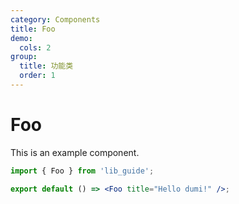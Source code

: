 ```yaml
---
category: Components
title: Foo
demo:
  cols: 2
group:
  title: 功能类
  order: 1
---
```


# Foo

This is an example component.

```jsx
import { Foo } from 'lib_guide';

export default () => <Foo title="Hello dumi!" />;
```
